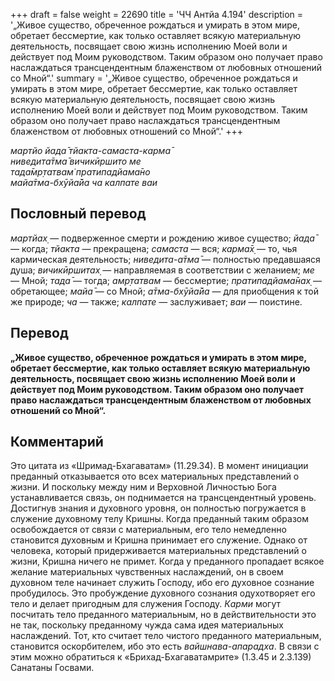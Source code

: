 +++
draft = false
weight = 22690
title = 'ЧЧ Антйа 4.194'
description = '„Живое существо, обреченное рождаться и умирать в этом мире, обретает бессмертие, как только оставляет всякую материальную деятельность, посвящает свою жизнь исполнению Моей воли и действует под Моим руководством. Таким образом оно получает право наслаждаться трансцендентным блаженством от любовных отношений со Мной“.'
summary = '„Живое существо, обреченное рождаться и умирать в этом мире, обретает бессмертие, как только оставляет всякую материальную деятельность, посвящает свою жизнь исполнению Моей воли и действует под Моим руководством. Таким образом оно получает право наслаждаться трансцендентным блаженством от любовных отношений со Мной“.'
+++

_мартйо йада̄ тйакта-самаста-карма̄  
ниведита̄тма̄ вичикӣршито ме  
тада̄мр̣татвам̇ пратипадйама̄но  
майа̄тма-бхӯйа̄йа ча калпате ваи_

## Пословный перевод

_мартйах̣_ — подверженное смерти и рождению живое существо; _йада̄_ — когда; _тйакта_ — прекращена; _самаста_ — вся; _карма̄х̣_ — то, чья кармическая деятельность; _ниведита_\-_а̄тма̄_ — полностью предавшаяся душа; _вичикӣршитах̣_ — направляемая в соответствии с желанием; _ме_ — Мной; _тада̄_ — тогда; _амр̣татвам_ — бессмертие; _пратипадйама̄нах̣_ — обретающее; _майа̄_ — со Мной; _а̄тма_\-_бхӯйа̄йа_ — для приобщения к той же природе; _ча_ — также; _калпате_ — заслуживает; _ваи_ — поистине.

## Перевод

**„Живое существо, обреченное рождаться и умирать в этом мире, обретает бессмертие, как только оставляет всякую материальную деятельность, посвящает свою жизнь исполнению Моей воли и действует под Моим руководством. Таким образом оно получает право наслаждаться трансцендентным блаженством от любовных отношений со Мной“.**

## Комментарий

Это цитата из «Шримад-Бхагаватам» (11.29.34). В момент инициации преданный отказывается ото всех материальных представлений о жизни. И поскольку между ним и Верховной Личностью Бога устанавливается связь, он поднимается на трансцендентный уровень. Достигнув знания и духовного уровня, он полностью погружается в служение духовному телу Кришны. Когда преданный таким образом освобождается от связи с материальным, его тело немедленно становится духовным и Кришна принимает его служение. Однако от человека, который придерживается материальных представлений о жизни, Кришна ничего не примет. Когда у преданного пропадает всякое желание материальных чувственных наслаждений, он в своем духовном теле начинает служить Господу, ибо его духовное сознание пробудилось. Это пробуждение духовного сознания одухотворяет его тело и делает пригодным для служения Господу. _Карми_ могут посчитать тело преданного материальным, но в действительности это не так, поскольку преданному чужда сама идея материальных наслаждений. Тот, кто считает тело чистого преданного материальным, становится оскорбителем, ибо это есть _вайшнава-апарадха_. В связи с этим можно обратиться к «Брихад-Бхагаватамрите» (1.3.45 и 2.3.139) Санатаны Госвами.
